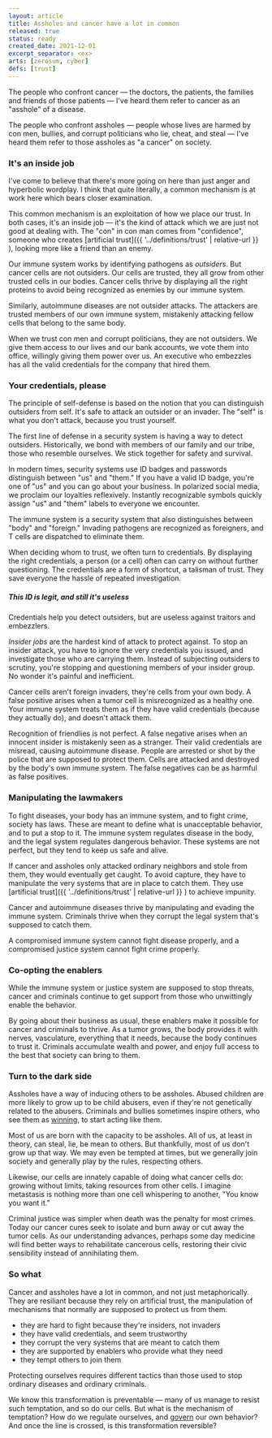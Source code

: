 ```yaml
---
layout: article
title: Assholes and cancer have a lot in common
released: true
status: ready
created_date: 2021-12-01
excerpt_separator: <ex>
arts: [zerosum, cyber]
defs: [trust]
---
```


The people who confront cancer &mdash; the doctors, the patients, the
families and friends of those patients &mdash; I've heard them refer
to cancer as an "asshole" of a disease. 

The people who confront assholes &mdash; people whose lives are harmed
by con men, bullies, and corrupt politicians who lie, cheat, and steal &mdash;
I've heard them refer to those assholes as "a cancer" on society.

### It's an inside job

I've come to believe that there's more going on here than just anger
and hyperbolic wordplay. I think that quite literally, a common
mechanism is at work here which bears closer examination.

This common mechanism is an exploitation of how we place our trust. In
both cases, it's an inside job &mdash; it's the kind of attack which
we are just not good at dealing with. The "con" in con man comes from
"confidence", someone who creates [artificial trust]({{
'../definitions/trust' | relative-url }} ), looking more like a friend
than an enemy.

Our immune system works by identifying pathogens as *outsiders*.  But
cancer cells are not outsiders. Our cells are trusted, they all grow
from other trusted cells in our bodies. Cancer cells thrive by
displaying all the right proteins to avoid being recognized as enemies
by our immune system.

Similarly, autoimmune diseases are not outsider attacks. The attackers
are trusted members of our own immune system, mistakenly attacking
fellow cells that belong to the same body.

When we trust con men and corrupt politicians, they are not outsiders.
We give them access to our lives and our bank accounts, we vote them
into office, willingly giving them power over us. An executive who
embezzles has all the valid credentials for the company that hired
them.

### Your credentials, please

The principle of self-defense is based on the notion that you can
distinguish outsiders from self. It's safe to attack an outsider or an
invader. The "self" is what you don't attack, because you trust
yourself.

The first line of defense in a security system is having a way to
detect outsiders. Historically, we bond with members of our family and
our tribe, those who resemble ourselves. We stick together for safety
and survival.

In modern times, security systems use ID badges and passwords
distinguish between "us" and "them." If you have a valid ID badge,
you're one of "us" and you can go about your business. In polarized
social media, we proclaim our loyalties reflexively. Instantly
recognizable symbols quickly assign "us" and "them" labels to everyone
we encounter.

The immune system is a security system that also distinguishes between
"body" and "foreign." Invading pathogens are recognized as foreigners,
and T cells are dispatched to eliminate them.

When deciding whom to trust, we often turn to credentials. By
displaying the right credentials, a person (or a cell) often can carry
on without further questioning. The credentials are a form of
shortcut, a talisman of trust. They save everyone the hassle of
repeated investigation.

##### This ID is legit, and still it's useless

Credentials help you detect outsiders, but are useless against
traitors and embezzlers.

*Insider jobs* are the hardest kind of attack to protect against.  To
stop an insider attack, you have to ignore the very credentials you
issued, and investigate those who are carrying them. Instead of
subjecting outsiders to scrutiny, you're stopping and questioning
members of your insider group. No wonder it's painful and inefficient.

Cancer cells aren't foreign invaders, they're cells from your own
body. A false positive arises when a tumor cell is misrecognized as a
healthy one. Your immune system treats them as if they have valid
credentials (because they actually do), and doesn't attack them.

Recognition of friendlies is not perfect. A false negative arises when
an innocent insider is mistakenly seen as a stranger. Their valid
credentials are misread, causing autoimmune disease. People are
arrested or shot by the police that are supposed to protect
them. Cells are attacked and destroyed by the body's own immune
system. The false negatives can be as harmful as false positives.


### Manipulating the lawmakers

To fight diseases, your body has an immune system, and to fight crime,
society has laws. These are meant to define what is unacceptable
behavior, and to put a stop to it. The immune system regulates disease
in the body, and the legal system regulates dangerous behavior.  These
systems are not perfect, but they tend to keep us safe and alive.

If cancer and assholes only attacked ordinary neighbors and stole from
them, they would eventually get caught. To avoid capture, they have to
manipulate the very systems that are in place to catch them. They use
[artificial trust]({{ '../definitions/trust' | relative-url }} ) to
achieve impunity.

Cancer and autoimmune diseases thrive by manipulating and evading the
immune system. Criminals thrive when they corrupt the legal system
that's supposed to catch them. 

A compromised immune system cannot fight disease properly, and a
compromised justice system cannot fight crime properly. 

### Co-opting the enablers

While the immune system or justice system are supposed to stop
threats, cancer and criminals continue to get support from those who
unwittingly enable the behavior.

By going about their business as usual, these enablers make it
possible for cancer and criminals to thrive. As a tumor grows, the
body provides it with nerves, vasculature, everything that it needs,
because the body continues to trust it. Criminals accumulate wealth
and power, and enjoy full access to the best that society can bring to
them.

### Turn to the dark side

Assholes have a way of inducing others to be assholes. Abused children
are more likely to grow up to be child abusers, even if they're not
genetically related to the abusers. Criminals and bullies sometimes
inspire others, who see them as [winning](zerosum), to start acting
like them.

Most of us are born with the capacity to be assholes. All of us, at
least in theory, can steal, lie, be mean to others. But thankfully,
most of us don't grow up that way.  We may even be tempted at times,
but we generally join society and generally play by the rules,
respecting others.

Likewise, our cells are innately capable of doing what cancer cells
do: growing without limits, taking resources from other cells. I
imagine metastasis is nothing more than one cell whispering to
another, "You know you want it."

Criminal justice was simpler when death was the penalty for most
crimes.  Today our cancer cures seek to isolate and burn away or cut
away the tumor cells. As our understanding advances, perhaps some day
medicine will find better ways to rehabilitate cancerous cells,
restoring their civic sensibility instead of annihilating them.

### So what

Cancer and assholes have a lot in common, and not just metaphorically.
They are resiliant because they rely on artificial trust, the manipulation
of mechanisms that normally are supposed to protect us from them.

  * they are hard to fight because they're insiders, not invaders
  * they have valid credentials, and seem trustworthy
  * they corrupt the very systems that are meant to catch them
  * they are supported by enablers who provide what they need
  * they tempt others to join them

Protecting ourselves requires different tactics than those used to stop
ordinary diseases and ordinary criminals.

We know this transformation is preventable &mdash; many of us manage
to resist such temptation, and so do our cells. But what is the
mechanism of temptation?  How do we regulate ourselves, and
[govern](cyber) our own behavior?  And once the line is crossed, is
this transformation reversible?

